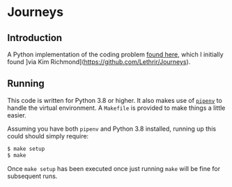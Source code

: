 # Journeys

## Introduction

A Python implementation of the coding problem [found
here](https://github.com/mikehadlow/Journeys), which I initially found ]via
Kim Richmond](https://github.com/Lethrir/Journeys).

## Running

This code is written for Python 3.8 or higher. It also makes use of
[`pipenv`](https://github.com/pypa/pipenv) to handle the virtual
environment. A `Makefile` is provided to make things a little easier.

Assuming you have both `pipenv` and Python 3.8 installed, running up this
could should simply require:

```sh
$ make setup
$ make
```

Once `make setup` has been executed once just running `make` will be fine
for subsequent runs.

[//]: # (README.md ends here)
